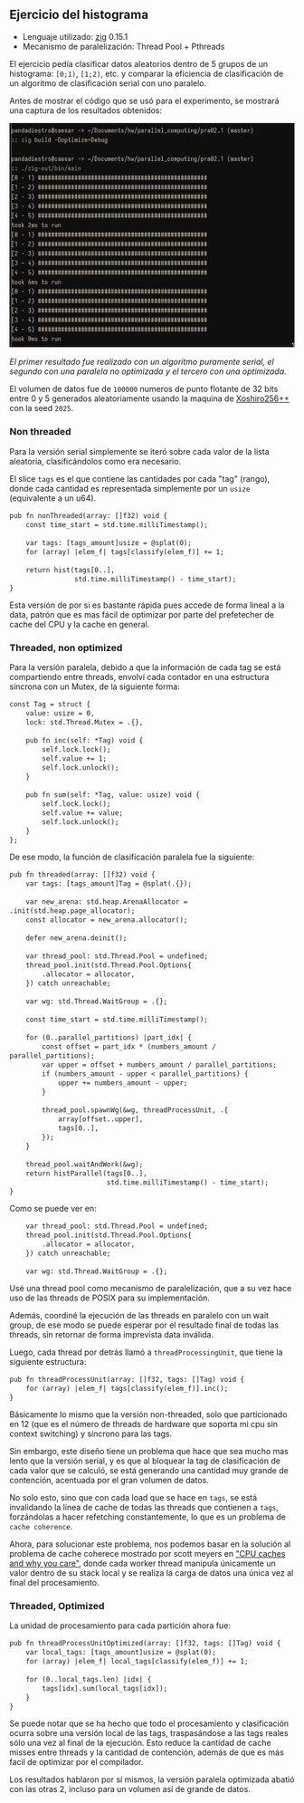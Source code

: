 ## Ejercicio del histograma

- Lenguaje utilizado: [zig](https://ziglang.org) 0.15.1
- Mecanismo de paralelización: Thread Pool + Pthreads

El ejercicio pedía clasificar datos aleatorios dentro de 5 grupos de un
histograma: `[0;1)`, `[1;2)`, etc. y comparar la eficiencia de clasificación de
un algoritmo de clasificación serial con uno paralelo.

Antes de mostrar el código que se usó para el experimento, se mostrará una
captura de los resultados obtenidos:

![resultados obtenidos](assets/captura_resultados.png)

*El primer resultado fue realizado con un algoritmo puramente serial, el segundo
con una paralela no optimizada y el tercero con una optimizada.*

El volumen de datos fue de `100000` numeros de punto flotante de 32 bits entre 0
y 5 generados aleatoriamente usando la maquina de
[Xoshiro256++](http://xoroshiro.di.unimi.it) con la seed `2025`.

### Non threaded

Para la versión serial simplemente se iteró sobre cada valor de la lista
aleatoria, clasificándolos como era necesario.

El slice `tags` es el que contiene las cantidades por cada "tag" (rango), donde
cada cantidad es representada simplemente por un `usize` (equivalente a un u64).

```zig
pub fn nonThreaded(array: []f32) void {
    const time_start = std.time.milliTimestamp();

    var tags: [tags_amount]usize = @splat(0);
    for (array) |elem_f| tags[classify(elem_f)] += 1;

    return hist(tags[0..],
                std.time.milliTimestamp() - time_start);
}
```

Esta versión de por si es bastante rápida pues accede de forma lineal a la data,
patrón que es mas fácil de optimizar por parte del prefetecher de cache del CPU
y la cache en general.

### Threaded, non optimized

Para la versión paralela, debido a que la información de cada tag se está
compartiendo entre threads, envolví cada contador en una estructura síncrona con
un Mutex, de la siguiente forma:

```zig
const Tag = struct {
    value: usize = 0,
    lock: std.Thread.Mutex = .{},

    pub fn inc(self: *Tag) void {
        self.lock.lock();
        self.value += 1;
        self.lock.unlock();
    }

    pub fn sum(self: *Tag, value: usize) void {
        self.lock.lock();
        self.value += value;
        self.lock.unlock();
    }
};
```

De ese modo, la función de clasificación paralela fue la siguiente:

```zig
pub fn threaded(array: []f32) void {
    var tags: [tags_amount]Tag = @splat(.{});

    var new_arena: std.heap.ArenaAllocator = .init(std.heap.page_allocator);
    const allocator = new_arena.allocator();

    defer new_arena.deinit();

    var thread_pool: std.Thread.Pool = undefined;
    thread_pool.init(std.Thread.Pool.Options{
        .allocator = allocator,
    }) catch unreachable;

    var wg: std.Thread.WaitGroup = .{};

    const time_start = std.time.milliTimestamp();

    for (0..parallel_partitions) |part_idx| {
        const offset = part_idx * (numbers_amount / parallel_partitions);
        var upper = offset + numbers_amount / parallel_partitions;
        if (numbers_amount - upper < parallel_partitions) {
            upper += numbers_amount - upper;
        }

        thread_pool.spawnWg(&wg, threadProcessUnit, .{
            array[offset..upper],
            tags[0..],
        });
    }

    thread_pool.waitAndWork(&wg);
    return histParallel(tags[0..],
                        std.time.milliTimestamp() - time_start);
}
```

Como se puede ver en:

```
    var thread_pool: std.Thread.Pool = undefined;
    thread_pool.init(std.Thread.Pool.Options{
        .allocator = allocator,
    }) catch unreachable;

    var wg: std.Thread.WaitGroup = .{};
```

Usé una thread pool como mecanismo de paralelización, que a su vez hace uso de
las threads de POSIX para su implementación.

Además, coordiné la ejecución de las threads en paralelo con un wait group, de
ese modo se puede esperar por el resultado final de todas las threads, sin
retornar de forma imprevista data inválida.

Luego, cada thread por detrás llamó a `threadProcessingUnit`, que tiene la
siguiente estructura:

```zig
pub fn threadProcessUnit(array: []f32, tags: []Tag) void {
    for (array) |elem_f| tags[classify(elem_f)].inc();
}
```

Básicamente lo mismo que la versión non-threaded, solo que particionado en 12
(que es el número de threads de hardware que soporta mi cpu sin context
switching) y síncrono para las tags.

Sin embargo, este diseño tiene un problema que hace que sea mucho mas lento que
la versión serial, y es que al bloquear la tag de clasificación de cada valor que
se calculó, se está generando una cantidad muy grande de contención, acentuada
por el gran volumen de datos.

No solo esto, sino que con cada load que se hace en `tags`, se está invalidando
la línea de cache de todas las threads que contienen a `tags`, forzándolas a
hacer refetching constantemente, lo que es un problema de `cache coherence`.

Ahora, para solucionar este problema, nos podemos basar en la solución al
problema de cache coherece mostrado por scott meyers en ["CPU caches and why you
care"](https://www.youtube.com/watch?v=WDIkqP4JbkE), donde cada worker thread
manipula únicamente un valor dentro de su stack local y se realiza la carga de
datos una única vez al final del procesamiento.

### Threaded, Optimized

La unidad de procesamiento para cada partición ahora fue:

```zig
pub fn threadProcessUnitOptimized(array: []f32, tags: []Tag) void {
    var local_tags: [tags_amount]usize = @splat(0);
    for (array) |elem_f| local_tags[classify(elem_f)] += 1;

    for (0..local_tags.len) |idx| {
        tags[idx].sum(local_tags[idx]);
    }
}
```

Se puede notar que se ha hecho que todo el procesamiento y clasificación ocurra
sobre una versión local de las tags, traspasándose a las tags reales sólo una vez
al final de la ejecución. Esto reduce la cantidad de cache misses entre threads y
la cantidad de contención, además de que es más facil de optimizar por el
compilador.

Los resultados hablaron por sí mismos, la versión paralela optimizada abatió con
las otras 2, incluso para un volumen así de grande de datos.



